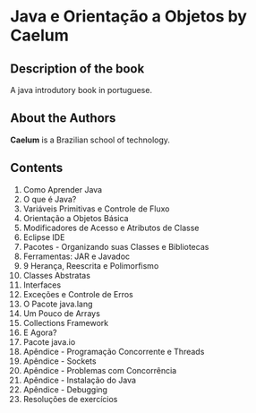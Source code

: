 # **Java e Orientação a Objetos** by Caelum

## Description of the book

A java introdutory book in portuguese.

## About the Authors

 **Caelum** is a Brazilian school of technology.

## Contents

1. Como Aprender Java
2. O que é Java?
3. Variáveis Primitivas e Controle de Fluxo
4. Orientação a Objetos Básica
5. Modificadores de Acesso e Atributos de Classe
6. Eclipse IDE
7. Pacotes - Organizando suas Classes e Bibliotecas
8. Ferramentas: JAR e Javadoc
9. 9 Herança, Reescrita e Polimorfismo
10. Classes Abstratas
11. Interfaces
12. Exceções e Controle de Erros
13. O Pacote java.lang
14. Um Pouco de Arrays
15. Collections Framework
16. E Agora?
17. Pacote java.io
18. Apêndice - Programação Concorrente e Threads
19. Apêndice - Sockets
20. Apêndice - Problemas com Concorrência
21. Apêndice - Instalação do Java
22. Apêndice - Debugging
23. Resoluções de exercícios



